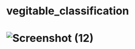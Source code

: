 # vegitable_classification
# ![Screenshot (12)](https://github.com/adas754/vegitable_classification/assets/83580623/f8149d57-3238-44b6-9755-a267fe034486)
